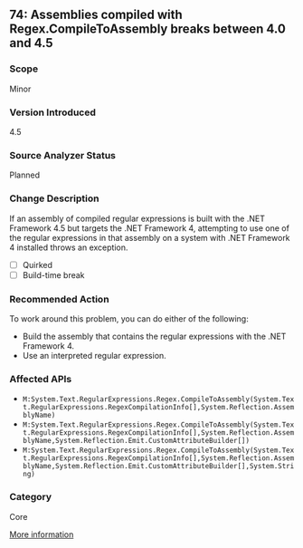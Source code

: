 ## 74: Assemblies compiled with Regex.CompileToAssembly breaks between 4.0 and 4.5

### Scope
Minor

### Version Introduced
4.5

### Source Analyzer Status
Planned

### Change Description
If an assembly of compiled regular expressions is built with the .NET Framework 4.5 but targets the .NET Framework 4, attempting to use one of the regular expressions in that assembly on a system with .NET Framework 4 installed throws an exception.

- [ ] Quirked
- [ ] Build-time break

### Recommended Action
To work around this problem, you can do either of the following:

- Build the assembly that contains the regular expressions with the .NET Framework 4.
- Use an interpreted regular expression.

### Affected APIs
* `M:System.Text.RegularExpressions.Regex.CompileToAssembly(System.Text.RegularExpressions.RegexCompilationInfo[],System.Reflection.AssemblyName)`
* `M:System.Text.RegularExpressions.Regex.CompileToAssembly(System.Text.RegularExpressions.RegexCompilationInfo[],System.Reflection.AssemblyName,System.Reflection.Emit.CustomAttributeBuilder[])`
* `M:System.Text.RegularExpressions.Regex.CompileToAssembly(System.Text.RegularExpressions.RegexCompilationInfo[],System.Reflection.AssemblyName,System.Reflection.Emit.CustomAttributeBuilder[],System.String)`

### Category
Core

[More information](https://msdn.microsoft.com/en-us/library/hh367887\(v=vs.110\).aspx#core)
